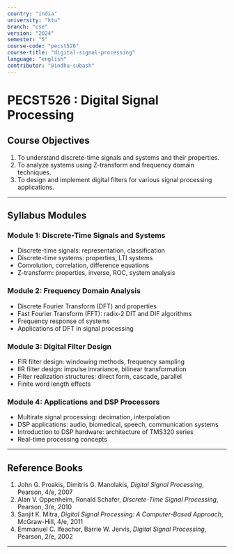 ```yaml
---
country: "india"
university: "ktu"
branch: "cse"
version: "2024"
semester: "5"
course-code: "pecst526"
course-title: "digital-signal-processing"
language: "english"
contributor: "@indhu-subash"
---
```


# PECST526 : Digital Signal Processing

## Course Objectives

1. To understand discrete-time signals and systems and their properties.  
2. To analyze systems using Z-transform and frequency domain techniques.  
3. To design and implement digital filters for various signal processing applications.  

---

## Syllabus Modules

### Module 1: Discrete-Time Signals and Systems
- Discrete-time signals: representation, classification  
- Discrete-time systems: properties, LTI systems  
- Convolution, correlation, difference equations  
- Z-transform: properties, inverse, ROC, system analysis  

### Module 2: Frequency Domain Analysis
- Discrete Fourier Transform (DFT) and properties  
- Fast Fourier Transform (FFT): radix-2 DIT and DIF algorithms  
- Frequency response of systems  
- Applications of DFT in signal processing  

### Module 3: Digital Filter Design
- FIR filter design: windowing methods, frequency sampling  
- IIR filter design: impulse invariance, bilinear transformation  
- Filter realization structures: direct form, cascade, parallel  
- Finite word length effects  

### Module 4: Applications and DSP Processors
- Multirate signal processing: decimation, interpolation  
- DSP applications: audio, biomedical, speech, communication systems  
- Introduction to DSP hardware: architecture of TMS320 series  
- Real-time processing concepts  

---

## Reference Books

1. John G. Proakis, Dimitris G. Manolakis, *Digital Signal Processing*, Pearson, 4/e, 2007  
2. Alan V. Oppenheim, Ronald Schafer, *Discrete-Time Signal Processing*, Pearson, 3/e, 2010  
3. Sanjit K. Mitra, *Digital Signal Processing: A Computer-Based Approach*, McGraw-Hill, 4/e, 2011  
4. Emmanuel C. Ifeachor, Barrie W. Jervis, *Digital Signal Processing*, Pearson, 2/e, 2002  

---
